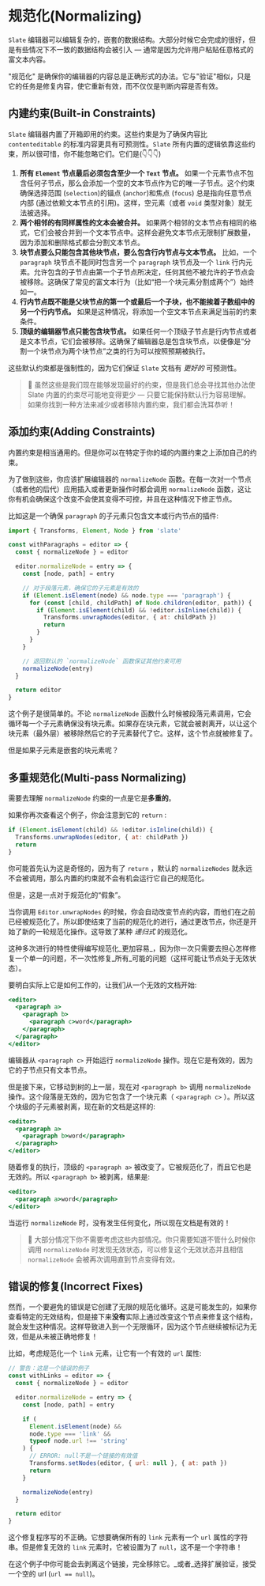 # 规范化(Normalizing)

`Slate` 编辑器可以编辑复杂的，嵌套的数据结构。大部分时候它会完成的很好，但是有些情况下不一致的数据结构会被引入 — 通常是因为允许用户粘贴任意格式的富文本内容。

"规范化" 是确保你的编辑器的内容总是正确形式的办法。它与"验证"相似，只是它的任务是修复内容，使它重新有效，而不仅仅是判断内容是否有效。

## 内建约束(Built-in Constraints)

`Slate` 编辑器内置了开箱即用的约束。这些约束是为了确保内容比 `contenteditable` 的标准内容更具有可预测性。`Slate` 所有内置的逻辑依靠这些约束，所以很可惜，你不能忽略它们。它们是(👇👇👇)

1. **所有 `Element` 节点最后必须包含至少一个 `Text` 节点。** 如果一个元素节点不包含任何子节点，那么会添加一个空的文本节点作为它的唯一子节点。这个约束确保选择范围 (`selection`)的锚点 (`anchor`)和焦点 (`focus`) 总是指向任意节点内部 (通过依赖文本节点的引用)。这样，空元素（或者 `void` 类型对象）就无法被选择。
2. **两个相邻的有同样属性的文本会被合并。** 如果两个相邻的文本节点有相同的格式，它们会被合并到一个文本节点中。这样会避免文本节点无限制扩展数量，因为添加和删除格式都会分割文本节点。
3. **块节点要么只能包含其他块节点，要么包含行内节点与文本节点。** 比如，一个 `paragraph` 块节点不能同时包含另一个 `paragraph` 块节点及一个 `link` 行内元素。允许包含的子节点由第一个子节点所决定，任何其他不被允许的子节点会被移除。这确保了常见的富文本行为（比如“把一个块元素分割成两个”）始终如一。
4. **行内节点既不能是父块节点的第一个或最后一个子块，也不能挨着子数组中的另一个行内节点。** 如果是这种情况，将添加一个空文本节点来满足当前的约束条件。
5. **顶级的编辑器节点只能包含块节点。** 如果任何一个顶级子节点是行内节点或者是文本节点，它们会被移除。这确保了编辑器总是包含块节点，以便像是“分割一个块节点为两个块节点”之类的行为可以按照预期被执行。

这些默认约束都是强制性的，因为它们保证 `Slate` 文档有 _更好的_ 可预测性。

> 🤖 虽然这些是我们现在能够发现最好的约束，但是我们总会寻找其他办法使 Slate 内置的约束尽可能地变得更少 — 只要它能保持默认行为容易理解。如果你找到一种方法来减少或者移除内置约束，我们都会洗耳恭听！

## 添加约束(Adding Constraints)

内置约束是相当通用的。但是你可以在特定于你的域的内置约束之上添加自己的约束。

为了做到这些，你应该扩展编辑器的 `normalizeNode` 函数。在每一次对一个节点（或者他的后代）应用插入或者更新操作时都会调用 `normalizeNode` 函数，这让你有机会确保这个改变不会使其变得不可控，并且在这种情况下修正节点。

比如这是一个确保 `paragraph` 的子元素只包含文本或行内节点的插件:

```js
import { Transforms, Element, Node } from 'slate'

const withParagraphs = editor => {
  const { normalizeNode } = editor

  editor.normalizeNode = entry => {
    const [node, path] = entry

    // 对于段落元素，确保它的子元素是有效的
    if (Element.isElement(node) && node.type === 'paragraph') {
      for (const [child, childPath] of Node.children(editor, path)) {
        if (Element.isElement(child) && !editor.isInline(child)) {
          Transforms.unwrapNodes(editor, { at: childPath })
          return
        }
      }
    }

    // 退回默认的 `normalizeNode` 函数保证其他约束可用
    normalizeNode(entry)
  }

  return editor
}
```

这个例子是很简单的。不论 `normalizeNode` 函数什么时候被段落元素调用，它会循环每一个子元素确保没有块元素。如果存在块元素，它就会被剥离开，以让这个块元素（最外层）被移除然后它的子元素替代了它。这样，这个节点就被修复了。

但是如果子元素是嵌套的块元素呢？

## 多重规范化(Multi-pass Normalizing)

需要去理解 `normalizeNode` 约束的一点是它是**多重的**。

如果你再次查看这个例子，你会注意到它的 `return` :

```js
if (Element.isElement(child) && !editor.isInline(child)) {
  Transforms.unwrapNodes(editor, { at: childPath })
  return
}
```

你可能首先认为这是奇怪的，因为有了 `return` ，默认的 `normalizeNodes` 就永远不会被调用，那么内置的约束就不会有机会运行它自己的规范化。

但是，这是一点对于规范化的“假象”。

当你调用 `Editor.unwrapNodes` 的时候，你会自动改变节点的内容，而他们在之前已经被规范化了。所以即使结束了当前的规范化的进行，通过更改节点，你还是开始了新的一轮规范化操作。这导致了某种 *递归式* 的规范化。

这种多次进行的特性使得编写规范化_更加容易_，因为你一次只需要去担心怎样修复一个单一的问题，不一次性修复_所有_可能的问题（这样可能让节点处于无效状态）。

要明白实际上它是如何工作的，让我们从一个无效的文档开始:

```jsx
<editor>
  <paragraph a>
    <paragraph b>
      <paragraph c>word</paragraph>
    </paragraph>
  </paragraph>
</editor>
```

编辑器从 `<paragraph c>` 开始运行 `normalizeNode` 操作。现在它是有效的，因为它的子节点只有文本节点。

但是接下来，它移动到树的上一层，现在对 `<paragraph b>` 调用 `normalizeNode` 操作。这个段落是无效的，因为它包含了一个块元素（ `<paragraph c>` ）。所以这个块级的子元素被剥离，现在新的文档是这样的:

```jsx
<editor>
  <paragraph a>
    <paragraph b>word</paragraph>
  </paragraph>
</editor>
```

随着修复的执行，顶级的 `<paragraph a>` 被改变了。它被规范化了，而且它也是无效的。所以 `<paragraph b>` 被剥离，结果是:

```jsx
<editor>
  <paragraph a>word</paragraph>
</editor>
```

当运行 `normalizeNode` 时，没有发生任何变化，所以现在文档是有效的！

> 🤖 大部分情况下你不需要考虑这些内部情况。你只需要知道不管什么时候你调用 `normalizeNode` 时发现无效状态，可以修复这个无效状态并且相信 `normalizeNode` 会被再次调用直到节点变得有效。

## 错误的修复(Incorrect Fixes)

然而，一个要避免的错误是它创建了无限的规范化循环。这是可能发生的，如果你查看特定的无效结构，但是接下来**没有**实际上通过改变这个节点来修复这个结构，就会发生这种情况。这样导致进入到一个无限循环，因为这个节点继续被标记为无效，但是从未被正确地修复！

比如，考虑规范化一个 `link` 元素，让它有一个有效的 `url` 属性:

```js
// 警告：这是一个错误的例子
const withLinks = editor => {
  const { normalizeNode } = editor

  editor.normalizeNode = entry => {
    const [node, path] = entry

    if (
      Element.isElement(node) &&
      node.type === 'link' &&
      typeof node.url !== 'string'
    ) {
      // ERROR: null不是一个链接的有效值
      Transforms.setNodes(editor, { url: null }, { at: path })
      return
    }

    normalizeNode(entry)
  }

  return editor
}
```

这个修复程序写的不正确。它想要确保所有的 `link` 元素有一个 `url` 属性的字符串。但是修复无效的 `link` 元素时，它被设置为了 `null`，这不是一个字符串！

在这个例子中你可能会去剥离这个链接，完全移除它。_或者_选择扩展验证，接受一个空的 url  (`url == null`)。
